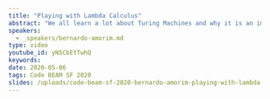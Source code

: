 ```yaml
---
title: "Playing with Lambda Calculus"
abstract: "We all learn a lot about Turing Machines and why it is an important model and its correlation to the microprocessors we have today However, not everyone learn about another important model: Lambda Calculus. We'll learn a little bit about simple untyped lambda calculus, implement some data structures using only functions (no other Elixir data type) and hopefully have some fun."
speakers:
  - _speakers/bernardo-amorim.md
type: video
youtube_id: yN5CbEtTwhQ
keywords:
date: 2020-05-06
tags: Code BEAM SF 2020
slides: /uploads/code-beam-sf-2020-bernardo-amorim-playing-with-lambda-calculus.pdf
---
```

